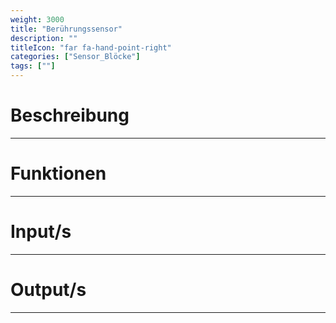 ```yaml
---
weight: 3000
title: "Berührungssensor"
description: ""
titleIcon: "far fa-hand-point-right"
categories: ["Sensor_Blöcke"]
tags: [""]
---
```

<i class="far fa-hand-point-right"></i>

# Beschreibung
---

# Funktionen
---

# Input/s
---

# Output/s
---
